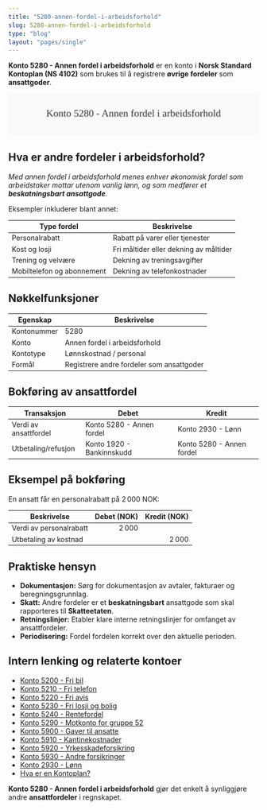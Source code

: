 ```yaml
---
title: "5280-annen-fordel-i-arbeidsforhold"
slug: 5280-annen-fordel-i-arbeidsforhold
type: "blog"
layout: "pages/single"
---
```


**Konto 5280 - Annen fordel i arbeidsforhold** er en konto i **Norsk Standard Kontoplan (NS 4102)** som brukes til å registrere **øvrige fordeler** som **ansattgoder**.

![Illustrasjon av konto 5280 Annen fordel i arbeidsforhold](5280-annen-fordel-i-arbeidsforhold-image.svg)

## Hva er andre fordeler i arbeidsforhold?

*Med *annen fordel i arbeidsforhold* menes enhver økonomisk fordel som arbeidstaker mottar utenom vanlig lønn, og som medfører et **beskatningsbart ansattgode**.*

Eksempler inkluderer blant annet:

| Type fordel                   | Beskrivelse                              |
|-------------------------------|------------------------------------------|
| Personalrabatt                | Rabatt på varer eller tjenester          |
| Kost og losji                 | Fri måltider eller dekning av måltider   |
| Trening og velvære            | Dekning av treningsavgifter              |
| Mobiltelefon og abonnement    | Dekning av telefonkostnader              |

## Nøkkelfunksjoner

| Egenskap     | Beskrivelse                                     |
|--------------|-------------------------------------------------|
| Kontonummer  | 5280                                            |
| Konto        | Annen fordel i arbeidsforhold                   |
| Kontotype    | Lønnskostnad / personal                         |
| Formål       | Registrere andre fordeler som ansattgoder       |

## Bokføring av ansattfordel

| Transaksjon            | Debet                       | Kredit                      |
|------------------------|-----------------------------|-----------------------------|
| Verdi av ansattfordel  | Konto 5280 - Annen fordel   | Konto 2930 - Lønn           |
| Utbetaling/refusjon    | Konto 1920 - Bankinnskudd   | Konto 5280 - Annen fordel   |

## Eksempel på bokføring

En ansatt får en personalrabatt på 2 000 NOK:

| Beskrivelse                    | Debet (NOK) | Kredit (NOK) |
|--------------------------------|-----------:|-------------:|
| Verdi av personalrabatt        |       2 000 |              |
| Utbetaling av kostnad          |            |        2 000 |

## Praktiske hensyn

* **Dokumentasjon:** Sørg for dokumentasjon av avtaler, fakturaer og beregningsgrunnlag.
* **Skatt:** Andre fordeler er et **beskatningsbart** ansattgode som skal rapporteres til **Skatteetaten**.
* **Retningslinjer:** Etabler klare interne retningslinjer for omfanget av ansattfordeler.
* **Periodisering:** Fordel fordelen korrekt over den aktuelle perioden.

## Intern lenking og relaterte kontoer

* [Konto 5200 - Fri bil](/blogs/kontoplan/5200-fri-bil "Konto 5200 - Fri bil: Regnskapsføring av firmabil som ansattgode i Norsk kontoplan")
* [Konto 5210 - Fri telefon](/blogs/kontoplan/5210-fri-telefon "Konto 5210 - Fri telefon: Regnskapsføring av fri telefon som ansattgode i Norsk kontoplan")
* [Konto 5220 - Fri avis](/blogs/kontoplan/5220-fri-avis "Konto 5220 - Fri avis: Regnskapsføring av fri avis som ansattgode i Norsk kontoplan")
* [Konto 5230 - Fri losji og bolig](/blogs/kontoplan/5230-fri-losji-og-bolig "Konto 5230 - Fri losji og bolig: Regnskapsføring av fri losji og bolig som ansattgode i Norsk kontoplan")
* [Konto 5240 - Rentefordel](/blogs/kontoplan/5240-rentefordel "Konto 5240 - Rentefordel: Regnskapsføring av rentefordel som ansattgode i Norsk kontoplan")
* [Konto 5290 - Motkonto for gruppe 52](/blogs/kontoplan/5290-motkonto-for-gruppe-52 "Konto 5290 - Motkonto for gruppe 52: Regnskapsføring av motkonto for gruppe 52 ansattgoder i Norsk kontoplan")
* [Konto 5900 - Gaver til ansatte](/blogs/kontoplan/5900-gaver-til-ansatte "Konto 5900 - Gaver til ansatte")
* [Konto 5910 - Kantinekostnader](/blogs/kontoplan/5910-kantinekostnader "Konto 5910 - Kantinekostnader")
* [Konto 5920 - Yrkesskadeforsikring](/blogs/kontoplan/5920-yrkesskadeforsikring "Konto 5920 - Yrkesskadeforsikring")
* [Konto 5930 - Andre forsikringer](/blogs/kontoplan/5930-andre-forsikringer "Konto 5930 - Andre forsikringer")
* [Konto 2930 - Lønn](/blogs/kontoplan/2930-lonn "Konto 2930 - Lønn")
* [Hva er en Kontoplan?](/blogs/regnskap/hva-er-kontoplan "Hva er en Kontoplan? Komplett Guide til Kontoplaner i Norsk Regnskap")

**Konto 5280 - Annen fordel i arbeidsforhold** gjør det enkelt å synliggjøre andre **ansattfordeler** i regnskapet.
